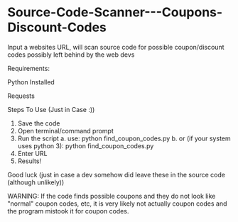 # Source-Code-Scanner---Coupons-Discount-Codes
Input a websites URL, will scan source code for possible coupon/discount codes possibly left behind by the web devs

Requirements:

Python Installed

Requests 

Steps To Use (Just in Case :))
1. Save the code
2. Open terminal/command prompt
3. Run the script
a. use: python find_coupon_codes.py
b. or (if your system uses python 3): python find_coupon_codes.py
4. Enter URL
5. Results!

Good luck (just in case a dev somehow did leave these in the source code (although unlikely)) 

WARNING: 
If the code finds possible coupons and they do not look like "normal" coupon codes, etc, it is very likely not actually coupon codes and the program mistook it for coupon codes. 

